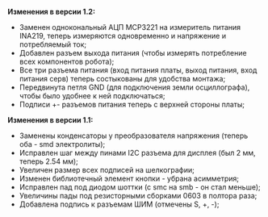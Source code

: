 **Изменения в версии 1.2:**
- Заменен однокональный АЦП MCP3221 на измеритель питания INA219, теперь измеряются одновременно и напряжение и потребляемый ток;
- Добавлен разъем выхода питания (чтобы измерять потребление всех компонентов робота);
- Все три разъема питания (вход питания платы, выход питания, вход питания серв) теперь состыкованы для удобства монтажа;
- Передвинута петля GND (для подключения земли осциллографа), чтобы было удобнее к ней подключаться;
- Подписи +- разъемов питания теперь с верхней стороны платы;

**Изменения в версии 1.1:**
- Заменены конденсаторы у преобразователя напряжения (теперь оба - smd электролиты);
- Исправлен шаг между пинами I2C разъема для дисплея (был 2 мм, теперь 2.54 мм);
- Увеличен размер всех подписей на шелкографии;
- Изменен библиотечный элемент кнопки - убрана  асимметрия;
- Исправлен пад под диодом шоттки (с smc на smb - он стал меньше);
- Увеличины пады под резисторными сборками 0603 в полтора раза;
- Добавлена подпись к разъемам ШИМ (отмечены S, +, -);
